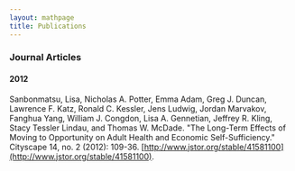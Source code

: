 ```yaml
---
layout: mathpage
title: Publications
---
```


### Journal Articles

#### 2012

Sanbonmatsu, Lisa, Nicholas A. Potter, Emma Adam, Greg J. Duncan, Lawrence F. Katz, Ronald C. Kessler, Jens Ludwig, Jordan Marvakov, Fanghua Yang, William J. Congdon, Lisa A. Gennetian, Jeffrey R. Kling, Stacy Tessler Lindau, and Thomas W. McDade. "The Long-Term Effects of Moving to Opportunity on Adult Health and Economic Self-Sufficiency." Cityscape 14, no. 2 (2012): 109-36. [http://www.jstor.org/stable/41581100](http://www.jstor.org/stable/41581100).
